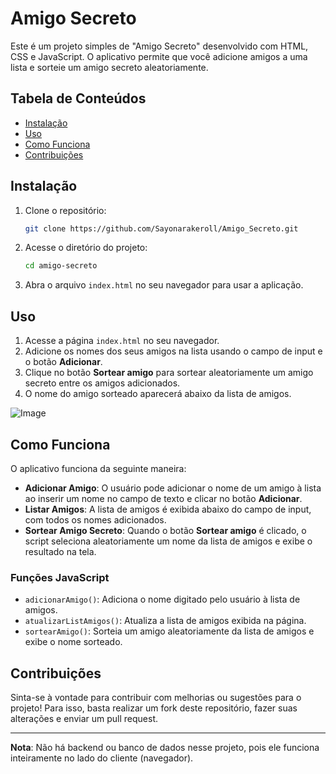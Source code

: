 # Amigo Secreto

Este é um projeto simples de "Amigo Secreto" desenvolvido com HTML, CSS e JavaScript. O aplicativo permite que você adicione amigos a uma lista e sorteie um amigo secreto aleatoriamente.

## Tabela de Conteúdos
- [Instalação](#instalação)
- [Uso](#uso)
- [Como Funciona](#como-funciona)
- [Contribuições](#contribuições)

## Instalação

1. Clone o repositório:
    ```bash
    git clone https://github.com/Sayonarakeroll/Amigo_Secreto.git
    ```

2. Acesse o diretório do projeto:
    ```bash
    cd amigo-secreto
    ```

3. Abra o arquivo `index.html` no seu navegador para usar a aplicação.

## Uso

1. Acesse a página `index.html` no seu navegador.
2. Adicione os nomes dos seus amigos na lista usando o campo de input e o botão **Adicionar**.
3. Clique no botão **Sortear amigo** para sortear aleatoriamente um amigo secreto entre os amigos adicionados.
4. O nome do amigo sorteado aparecerá abaixo da lista de amigos.

![Image](https://github.com/user-attachments/assets/c713ef48-1514-4c5d-b273-f6e6aad38dc9)


## Como Funciona

O aplicativo funciona da seguinte maneira:

- **Adicionar Amigo**: O usuário pode adicionar o nome de um amigo à lista ao inserir um nome no campo de texto e clicar no botão **Adicionar**.
- **Listar Amigos**: A lista de amigos é exibida abaixo do campo de input, com todos os nomes adicionados.
- **Sortear Amigo Secreto**: Quando o botão **Sortear amigo** é clicado, o script seleciona aleatoriamente um nome da lista de amigos e exibe o resultado na tela.

### Funções JavaScript

- `adicionarAmigo()`: Adiciona o nome digitado pelo usuário à lista de amigos.
- `atualizarListAmigos()`: Atualiza a lista de amigos exibida na página.
- `sortearAmigo()`: Sorteia um amigo aleatoriamente da lista de amigos e exibe o nome sorteado.

## Contribuições

Sinta-se à vontade para contribuir com melhorias ou sugestões para o projeto! Para isso, basta realizar um fork deste repositório, fazer suas alterações e enviar um pull request.

---

**Nota**: Não há backend ou banco de dados nesse projeto, pois ele funciona inteiramente no lado do cliente (navegador).

